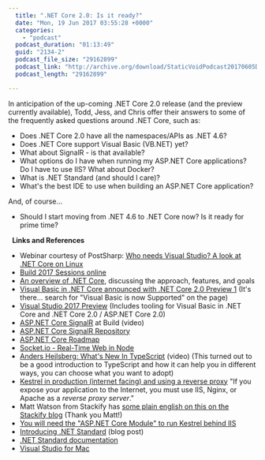```yaml
---
  title: ".NET Core 2.0: Is it ready?"
  date: "Mon, 19 Jun 2017 03:55:28 +0000"
  categories: 
    - "podcast"
  podcast_duration: "01:13:49"
  guid: "2134-2"
  podcast_file_size: "29162899"
  podcast_link: "http://archive.org/download/StaticVoidPodcast20170605DotNetCore20/StaticVoidPodcast-20170605-DotNetCore20.mp3"
  podcast_length: "29162899"

---
```

In anticipation of the up-coming .NET Core 2.0 release (and the preview currently available), Todd, Jess, and Chris offer their answers to some of the frequently asked questions around .NET Core, such as:

*   Does .NET Core 2.0 have all the namespaces/APIs as .NET 4.6?
*   Does .NET Core support Visual Basic (VB.NET) yet?
*   What about SignalR - is that available?
*   What options do I have when running my ASP.NET Core applications? Do I have to use IIS? What about Docker?
*   What is .NET Standard (and should I care)?
*   What's the best IDE to use when building an ASP.NET Core application?

And, of course…

*   Should I start moving from .NET 4.6 to .NET Core now? Is it ready for prime time?

  **Links and References**

*   Webinar courtesy of PostSharp: [Who needs Visual Studio? A look at .NET Core on Linux](http://www.postsharp.net/blog/post/webinar-recording-dotnetcore-on-linux)
*   [Build 2017 Sessions online](https://channel9.msdn.com/Events/Build/2017)
*   [An overview of .NET Core](https://docs.microsoft.com/en-us/dotnet/core/), discussing the approach, features, and goals
*   [Visual Basic in .NET Core announced with .NET Core 2.0 Preview 1](https://blogs.msdn.microsoft.com/dotnet/2017/05/10/announcing-net-core-2-0-preview-1/) (It's there… search for "Visual Basic is now Supported" on the page)
*   [Visual Studio 2017 Preview](https://www.visualstudio.com/vs/preview/) (Includes tooling for Visual Basic in .NET Core and .NET Core 2.0 / ASP.NET Core 2.0)
*   [ASP.NET Core SignalR](https://channel9.msdn.com/events/Build/2017/B8078) at Build (video)
*   [ASP.NET Core SignalR Repository](https://github.com/aspnet/SignalR)
*   [ASP.NET Core Roadmap](https://github.com/aspnet/Home/wiki/Roadmap)
*   [Socket.io - Real-Time Web in Node](https://socket.io/)
*   [Anders Hejlsberg: What's New In TypeScript](https://channel9.msdn.com/Events/Build/2017/B8088) (video) (This turned out to be a good introduction to TypeScript and how it can help you in different ways, you can choose what you want to adopt)
*   [Kestrel in production (internet facing) and using a reverse proxy](https://docs.microsoft.com/en-us/aspnet/core/fundamentals/servers/kestrel#when-to-use-kestrel-with-a-reverse-proxy) "If you expose your application to the Internet, you must use IIS, Nginx, or Apache as a _reverse proxy server_."
*   Matt Watson from Stackify has [some plain english on this on the Stackify blog](https://stackify.com/kestrel-web-server-asp-net-core-kestrel-vs-iis/) (Thank you Matt!)
*   [You will need the "ASP.NET Core Module" to run Kestrel behind IIS](https://docs.microsoft.com/en-us/aspnet/core/fundamentals/servers/aspnet-core-module)
*   [Introducing .NET Standard](https://blogs.msdn.microsoft.com/dotnet/2016/09/26/introducing-net-standard/) (blog post)
*   [.NET Standard documentation](https://docs.microsoft.com/en-us/dotnet/standard/library)
*   [Visual Studio for Mac](https://www.visualstudio.com/vs/visual-studio-mac/)